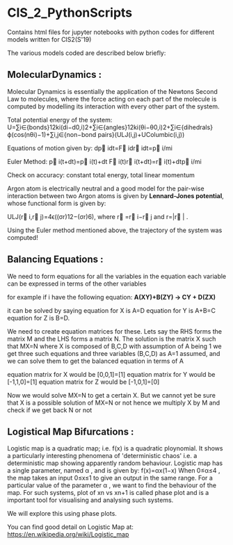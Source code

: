 # CIS_2_PythonScripts
Contains html files for jupyter notebooks with python codes for different models written for CIS2(S'19)

The various models coded are described below briefly:

## MolecularDynamics : ##
Molecular Dynamics is essentially the application of the Newtons Second Law to molecules, where the force acting on each part of the molecule is computed by modelling its interaction with every other part of the system.

Total potential energy of the system: U=∑i∈{bonds}12ki(di−d0,i)2+∑i∈{angles}12ki(θi−θ0,i)2+∑i∈{dihedrals}ϕ(cos(nθi)−1)+∑i,j∈{non−bond pairs}(ULJ(i,j)+UColumbic(i,j))
 
Equations of motion given by: dp⃗ idt=F⃗ idr⃗ idt=p⃗ i/mi

Euler Method: p⃗ i(t+dt)=p⃗ i(t)+dt F⃗ i(t)r⃗ i(t+dt)=r⃗ i(t)+dtp⃗ i/mi

Check on accuracy: constant total energy, total linear momentum 

Argon atom is electrically neutral and a good model for the pair-wise interaction between two Argon atoms is given by __Lennard-Jones potential__, whose functional form is given by:

ULJ(r⃗ i,r⃗ j)=4ϵ((σr)12−(σr)6), where  r⃗ =r⃗ i−r⃗ j  and  r=|r⃗ | .
 
Using the Euler method mentioned above, the trajectory of the system was computed!

## Balancing Equations : ## 
We need to form equations for all the variables in the equation each variable can be expressed in terms of the other variables

for example if i have the following equation: __A(XY)+B(ZY) -> CY + D(ZX)__

it can be solved by saying equation for X is A=D equation for Y is A+B=C equation for Z is B=D.

We need to create equation matrices for these. Lets say the RHS forms the matrix M and the LHS forms a matrix N. The solution is the matrix X such that MX=N where X is composed of B,C,D with assumption of A being 1 we get three such equations and three variables (B,C,D) as A=1 assumed, and we can solve them to get the balanced equation in terms of A

equation matrix for X would be [0,0,1]=[1]
equation matrix for Y would be [-1,1,0]=[1]
equation matrix for Z would be [-1,0,1]=[0]

Now we would solve MX=N to get a certain X. But we cannot yet be sure that X is a possible solution of MX=N or not hence we multiply X by M and check if we get back N or not


## Logistical Map Bifurcations : ##

Logistic map is a quadratic map; i.e.  f(x)  is a quadratic ploynomial. It shows a particularly interesting phenomena of 'deterministic chaos' i.e. a deterministic map showing apparently random behaviour. Logistic map has a single parameter, named  α , and is given by:
f(x)=αx(1−x) 
When  0≤α≤4 , the map takes an input  0≤x≤1  to give an output in the same range. For a particular value of the parameter  α , we want to find the behaviour of the map. For such systems, plot of  xn  vs  xn+1  is called phase plot and is a important tool for visualising and analysing such systems.

We will explore this using phase plots.

You can find good detail on Logistic Map at: https://en.wikipedia.org/wiki/Logistic_map
